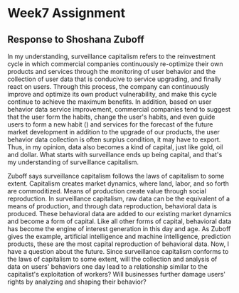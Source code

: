 # Week7 Assignment

## Response to Shoshana Zuboff

 In my understanding, surveillance capitalism refers to the reinvestment cycle in which commercial companies continuously re-optimize their own products and services through the monitoring of user behavior and the collection of user data that is conducive to service upgrading, and finally react on users. Through this process, the company can continuously improve and optimize its own product vulnerability, and make this cycle continue to achieve the maximum benefits. In addition, based on user behavior data service improvement, commercial companies tend to suggest that the user form the habits, change the user's habits, and even guide users to form a new habit () and services for the forecast of the future market development in addition to the upgrade of our products, the user behavior data collection is often surplus condition, it may have to export. Thus, in my opinion, data also becomes a kind of capital, just like gold, oil and dollar. What starts with surveillance ends up being capital, and that's my understanding of surveillance capitalism.

 Zuboff says surveillance capitalism follows the laws of capitalism to some extent. Capitalism creates market dynamics, where land, labor, and so forth are commoditized. Means of production create value through social reproduction. In surveillance capitalism, raw data can be the equivalent of a means of production, and through data reproduction, behavioral data is produced. These behavioral data are added to our existing market dynamics and become a form of capital. Like all other forms of capital, behavioral data has become the engine of interest generation in this day and age. As Zuboff gives the example, artificial intelligence and machine intelligence, prediction products, these are the most capital reproduction of behavioral data. Now, I have a question about the future. Since surveillance capitalism conforms to the laws of capitalism to some extent, will the collection and analysis of data on users' behaviors one day lead to a relationship similar to the capitalist's exploitation of workers? Will businesses further damage users' rights by analyzing and shaping their behavior?
